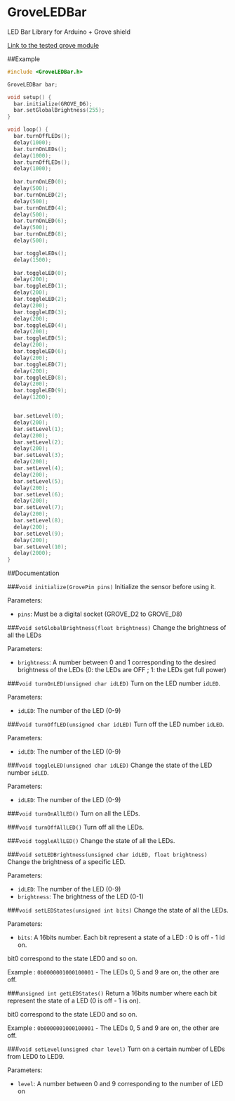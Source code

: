 # GroveLEDBar
LED Bar Library for Arduino + Grove shield

[Link to the tested grove module](http://wiki.seeed.cc/Grove-LED_Bar/)

##Example
```c++
#include <GroveLEDBar.h>

GroveLEDBar bar;

void setup() {
  bar.initialize(GROVE_D6);
  bar.setGlobalBrightness(255);
}

void loop() {
  bar.turnOffLEDs();
  delay(1000);
  bar.turnOnLEDs();
  delay(1000);
  bar.turnOffLEDs();
  delay(1000);
  
  bar.turnOnLED(0);
  delay(500);
  bar.turnOnLED(2);
  delay(500);
  bar.turnOnLED(4);
  delay(500);
  bar.turnOnLED(6);
  delay(500);
  bar.turnOnLED(8);
  delay(500);

  bar.toggleLEDs();
  delay(1500);
  
  bar.toggleLED(0);
  delay(200);  
  bar.toggleLED(1);
  delay(200);  
  bar.toggleLED(2);
  delay(200);
  bar.toggleLED(3);
  delay(200);
  bar.toggleLED(4);
  delay(200);
  bar.toggleLED(5);
  delay(200);
  bar.toggleLED(6);
  delay(200);
  bar.toggleLED(7);
  delay(200);
  bar.toggleLED(8);
  delay(200);
  bar.toggleLED(9);
  delay(1200);


  bar.setLevel(0);
  delay(200);
  bar.setLevel(1);
  delay(200);
  bar.setLevel(2);
  delay(200);
  bar.setLevel(3);
  delay(200);
  bar.setLevel(4);
  delay(200);
  bar.setLevel(5);
  delay(200);
  bar.setLevel(6);
  delay(200);
  bar.setLevel(7);
  delay(200);
  bar.setLevel(8);
  delay(200);
  bar.setLevel(9);
  delay(200);
  bar.setLevel(10);
  delay(2000);
}
```

##Documentation

###`void initialize(GrovePin pins)`
Initialize the sensor before using it.

Parameters:
- `pins`: Must be a digital socket (GROVE_D2 to GROVE_D8)

###`void setGlobalBrightness(float brightness)`
Change the brightness of all the LEDs

Parameters:
- `brightness`: A number between 0 and 1 corresponding to the desired brightness of the LEDs (0: the LEDs are OFF ; 1: the LEDs get full power)

###`void turnOnLED(unsigned char idLED)`
Turn on the LED number `idLED`.

Parameters:
- `idLED`: The number of the LED (0-9)

###`void turnOffLED(unsigned char idLED)`
Turn off the LED number `idLED`.

Parameters:
- `idLED`: The number of the LED (0-9)

###`void toggleLED(unsigned char idLED)`
Change the state of the LED number `idLED`.

Parameters:
- `idLED`: The number of the LED (0-9)

###`void turnOnAllLED()`
Turn on all the LEDs.

###`void turnOffAllLED()`
Turn off all the LEDs.

###`void toggleAllLED()`
Change the state of all the LEDs.

###`void setLEDBrightness(unsigned char idLED, float brightness)`
Change the brightness of a specific LED.

Parameters:
- `idLED`: The number of the LED (0-9)
- `brightness`: The brightness of the LED (0-1)

###`void setLEDStates(unsigned int bits)`
Change the state of all the LEDs.

Parameters:
- `bits`: A 16bits number. Each bit represent a state of a LED : 0 is off - 1 id on. 

bit0 correspond to the state LED0 and so on.

Example : `0b0000001000100001` - The LEDs 0, 5 and 9 are on, the other are off.

###`unsigned int getLEDStates()`
Return a 16bits number where each bit represent the state of a LED (0 is off - 1 is on).

bit0 correspond to the state LED0 and so on.

Example : `0b0000001000100001` - The LEDs 0, 5 and 9 are on, the other are off.

###`void setLevel(unsigned char level)`
Turn on a certain number of LEDs from LED0 to LED9.

Parameters:
- `level`: A number between 0 and 9 corresponding to the number of LED on